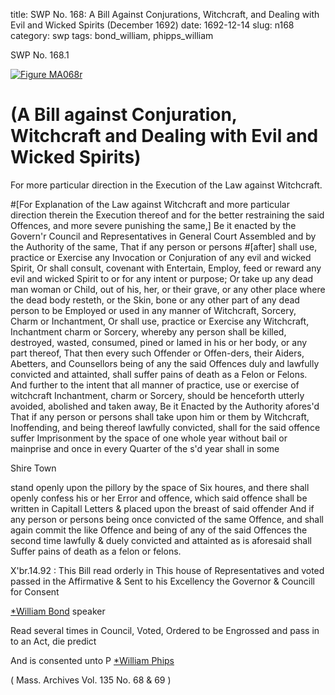 title: SWP No. 168: A Bill Against Conjurations, Witchcraft, and Dealing with Evil and Wicked Spirits (December 1692)
date: 1692-12-14
slug: n168
category: swp
tags: bond_william, phipps_william




<div markdown class="doc" id="n168.1">

<div class="doc_id">SWP No. 168.1</div>


<span markdown class="figure">[![Figure MA068r](archives/MA135/small/MA068r.jpg)](archives/MA135/large/MA068r.jpg)</span>

# (A Bill against Conjuration, Witchcraft and Dealing with Evil and Wicked Spirits) 

For more particular direction in the Execution of the Law against Witchcraft. 

#[For Explanation of the Law against Witchcraft and more particular direction therein the Execution thereof and for the better restraining the said Offences, and more severe punishing the same,] Be it enacted by the Govern'r Council and Representatives in General Court Assembled and by the Authority of the same, That if any person or persons #[after] shall use, practice or Exercise any Invocation or Conjuration of any evil and wicked Spirit, Or shall consult, covenant with Entertain, Employ, feed or reward any evil and wicked Spirit to or for any intent or purpose; Or take up any dead man woman or Child, out of his, her, or their grave, or any other place where the dead body resteth, or the Skin, bone or any other part of any dead person to be Employed or used in any manner of Witchcraft, Sorcery, Charm or Inchantment, Or shall use, practice or Exercise any Witchcraft, Inchantment charm or Sorcery, whereby any person shall be killed, destroyed, wasted, consumed, pined or lamed in his or her body, or any part thereof, That then every such Offender or Offen-ders, their Aiders, Abetters, and Counsellors being of any the said Offences duly and lawfully convicted and attainted, shall suffer pains of death as a Felon or Felons. And further to the intent that all manner of practice, use or exercise of witchcraft Inchantment, charm or Sorcery, should be henceforth utterly avoided, abolished and taken away, Be it Enacted by the Authority afores'd That if any person or persons shall take upon him or them by Witchcraft, Inoffending,  and being thereof lawfully convicted, shall for the said offence suffer Imprisonment by the space of one whole year without bail or mainprise and once in every Quarter of the s'd year shall in some

Shire Town 

stand openly upon the pillory by the space of Six houres, and there shall openly confess his or her Error and offence, which said offence shall be written in Capitall Letters & placed upon the breast of said offender And if any person or persons being once convicted of the same Offence, and shall again commit the like Offence and being of any of the said Offences the second time lawfully & duely convicted and attainted as is aforesaid shall Suffer pains of death as a felon or felons. 

X'br.14.92 : This Bill read orderly in This house of Representatives and voted passed in the Affirmative & Sent to his Excellency the Governor & Councill for Consent

[*William Bond](/tag/bond_william.html) speaker

Read several times in Council, Voted, Ordered to be Engrossed and pass in to an Act, die predict 

And is consented unto P [*William Phips](/tag/phipps_william.html)

( Mass. Archives Vol. 135 No. 68 & 69 )


</div>

